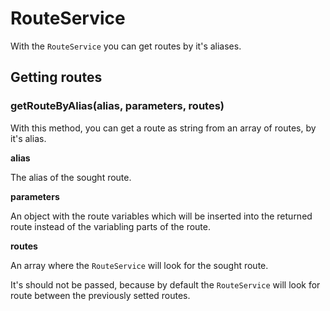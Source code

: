# RouteService

With the `RouteService` you can get routes by it's aliases.

## Getting routes

### getRouteByAlias(alias, parameters, routes)
With this method, you can get a route as string from an array of routes, by it's alias.

**alias**

The alias of the sought route.


**parameters**

An object with the route variables which will be inserted into the returned route instead of the variabling parts of the route.


**routes**

An array where the `RouteService` will look for the sought route.

It's should not be passed, because by default the `RouteService` will look for route between the previously setted routes.